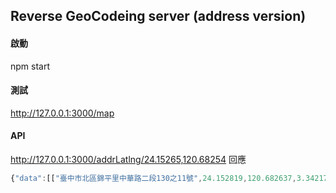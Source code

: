 ## Reverse GeoCodeing server (address version)


#### 啟動
npm start

#### 測試
http://127.0.0.1:3000/map

#### API
http://127.0.0.1:3000/addrLatlng/24.15265,120.68254
回應

```javascript
{"data":[["臺中市北區錦平里中華路二段130之11號",24.152819,120.682637,3.3421726739143825e-8],["臺中市北區錦平里中華路二段130之1號",24.152842,120.68256,3.351701854307624e-8],["臺中市北區錦平里中華路二段126號",24.152502,120.682668,3.915220752910792e-8],["臺中市北區錦平里中華路二段130之2號",24.152812,120.682741,6.056598590310824e-8],["臺中市北區錦平里中華路二段130之7號",24.1528,120.682817,9.215966999676193e-8]],"box":[24.152584075927734,120.68241119384766,24.152755737304688,120.68275451660156]}
```